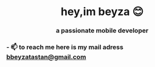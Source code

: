 <h1 align="center">hey,im beyza 😊 </h1>
<h3 align="center">a passionate mobile developer </h3>


### - 📫 to reach me here is my mail adress **bbeyzatastan@gmail.com** 





